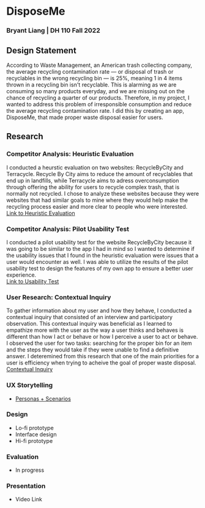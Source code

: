 # DisposeMe

### Bryant Liang | DH 110 Fall 2022

## Design Statement
According to Waste Management, an American trash collecting company, the average recycling contamination rate — or disposal of trash or recyclables in the wrong recycling bin — is 25%, meaning 1 in 4 items thrown in a recycling bin isn't recyclable. This is alarming as we are consuming so many products everyday, and we are missing out on the chance of recycling a quarter of our products. Therefore, in my project, I wanted to address this problem of irresponsible consumption and reduce the average recycling contamination rate. I did this by creating an app, DisposeMe, that made proper waste disposal easier for users.

## Research

### Competitor Analysis: Heuristic Evaluation

I conducted a heurstic evaluation on two websites: RecycleByCity and Terracycle. Recycle By City aims to reduce the amount of recyclables that end up in landfills, while Terracycle aims to adress overconsumption through offering the ability for users to recycle complex trash, that is normally not recycled. I chose to analyze these websites because they were websites that had similar goals to mine where they would help make the recycling process easier and more clear to people who were interested. 
<br>[Link to Heuristic Evaluation](https://github.com/brygoesmoo/DH110/tree/main/Assignment%201)

### Competitor Analysis: Pilot Usability Test

I conducted a pilot usability test for the website RecycleByCity because it was going to be similar to the app I had in mind so I wanted to determine if the usability issues that I found in the heuristic evaluation were issues that a user would encounter as well. I was able to utilize the results of the pilot usability test to design the features of my own app to ensure a better user experience. 
<br>[Link to Usability Test](https://github.com/brygoesmoo/DH110/tree/main/assignment02)

### User Research: Contextual Inquiry

To gather information about my user and how they behave, I conducted a contextual inquiry that consisted of an interview and participatory observation. This contextual inquiry was beneficial as I learned to empathize more with the user as the way a user thinks and behaves is different than how I act or behave or how I perceive a user to act or behave. I observed the user for two tasks: searching for the proper bin for an item and the steps they would take if they were unable to find a definitive answer. I deteremined from this research that one of the main priorities for a user is efficiency when trying to acheive the goal of proper waste disposal. 
<br>[Contextual Inquiry](https://github.com/brygoesmoo/DH110/tree/main/Assignment%203)

### UX Storytelling
* [Personas + Scenarios](https://github.com/brygoesmoo/DH110/tree/main/Assignment%204)

### Design
* Lo-fi prototype
* Interface design
* Hi-fi prototype

### Evaluation
* In progress

### Presentation
* Video Link
